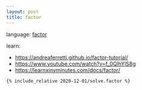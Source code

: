 ```yaml
---
layout: post
title: factor
---
```


language: [factor](https://factorcode.org)

learn:
* https://andreaferretti.github.io/factor-tutorial/
* https://www.youtube.com/watch?v=f_0QlhYlS8g
* https://learnxinyminutes.com/docs/factor/

```factor
{% include_relative 2020-12-01/solve.factor %}
```

